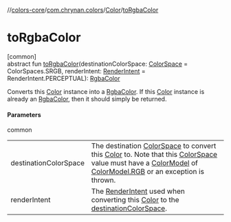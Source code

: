 //[colors-core](../../../index.md)/[com.chrynan.colors](../index.md)/[Color](index.md)/[toRgbaColor](to-rgba-color.md)

# toRgbaColor

[common]\
abstract fun [toRgbaColor](to-rgba-color.md)(destinationColorSpace: [ColorSpace](../../com.chrynan.colors.space/-color-space/index.md) = ColorSpaces.SRGB, renderIntent: [RenderIntent](../../com.chrynan.colors.space/-render-intent/index.md) = RenderIntent.PERCEPTUAL): [RgbaColor](../-rgba-color/index.md)

Converts this [Color](index.md) instance into a [RgbaColor](../-rgba-color/index.md). If this [Color](index.md) instance is already an [RgbaColor](../-rgba-color/index.md), then it should simply be returned.

#### Parameters

common

| | |
|---|---|
| destinationColorSpace | The destination [ColorSpace](../../com.chrynan.colors.space/-color-space/index.md) to convert this [Color](index.md) to. Note that this [ColorSpace](../../com.chrynan.colors.space/-color-space/index.md) value must have a [ColorModel](../../com.chrynan.colors.space/-color-model/index.md) of [ColorModel.RGB](../../com.chrynan.colors.space/-color-model/-r-g-b/index.md) or an exception is thrown. |
| renderIntent | The [RenderIntent](../../com.chrynan.colors.space/-render-intent/index.md) used when converting this [Color](index.md) to the [destinationColorSpace](../../com.chrynan.colors.space/-color-space/index.md). |
